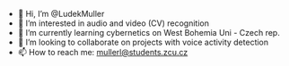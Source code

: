 - 👋 Hi, I’m @LudekMuller
- 👀 I’m interested in audio and video (CV) recognition
- 🌱 I’m currently learning cybernetics on West Bohemia Uni - Czech rep.
- 💞️ I’m looking to collaborate on projects with voice activity detection 
- 📫 How to reach me: mullerl@students.zcu.cz

<!---
LudekMuller/LudekMuller is a ✨ special ✨ repository because its `README.md` (this file) appears on your GitHub profile.
You can click the Preview link to take a look at your changes.
--->
